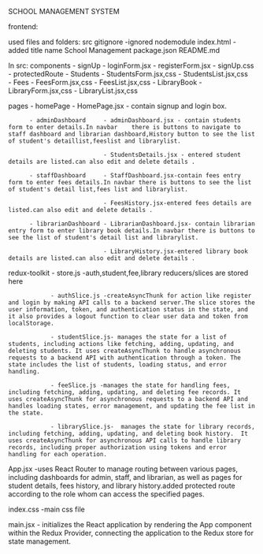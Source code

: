 SCHOOL MANAGEMENT SYSTEM

frontend: 

used files and folders:
src
gitignore -ignored nodemodule
index.html -added title name School Management
package.json
README.md

In src:
components - signUp      - loginForm.jsx
                         - registerForm.jsx
                         - signUp.css 
                         - protectedRoute
           - Students    - StudentsForm.jsx,css
                         - StudentsList.jsx,css        
           - Fees        - FeesForm.jsx,css
                         - FeesList.jsx,css
           - LibraryBook - LibraryForm.jsx,css
                         - LibraryList.jsx,css
                           
pages     - homePage           - HomePage.jsx - contain signup and login box.

          - adminDashboard     - adminDashboard.jsx - contain students form to enter details.In navbar    there is buttons to navigate to staff dashboard and librarian dashboard,History button to see the list of student's detaillist,feeslist and librarylist.

                               - StudentsDetails.jsx - entered student details are listed.can also edit and delete details .

          - staffDashboard     - StaffDashboard.jsx-contain fees entry form to enter fees details.In navbar there is buttons to see the list of student's detail list,fees list and librarylist.

                               - FeesHistory.jsx-entered fees details are listed.can also edit and delete details .

          - librarianDashboard - LibrarianDashboard.jsx- contain librarian entry form to enter library book details.In navbar there is buttons to see the list of student's detail list and librarylist. 

                               - LibraryHistory.jsx-entered library book details are listed.can also edit and delete details .

redux-toolkit   - store.js  -auth,student,fee,library reducers/slices are stored here

                - authSlice.js -createAsyncThunk for action like register and login by making API calls to a backend server.The slice stores the user information, token, and authentication status in the state, and it also provides a logout function to clear user data and token from localStorage.

                - studentSlice.js- manages the state for a list of students, including actions like fetching, adding, updating, and deleting students. It uses createAsyncThunk to handle asynchronous requests to a backend API with authentication through a token. The state includes the list of students, loading status, and error handling.

                - feeSlice.js -manages the state for handling fees, including fetching, adding, updating, and deleting fee records. It uses createAsyncThunk for asynchronous requests to a backend API and handles loading states, error management, and updating the fee list in the state.

                - librarySlice.js-  manages the state for library records, including fetching, adding, updating, and deleting book history.  It uses createAsyncThunk for asynchronous API calls to handle library records, including proper authorization using tokens and error handling for each operation.

App.jsx       -uses React Router to manage routing between various pages, including dashboards for admin, staff, and librarian, as well as pages for student details, fees history, and library history.added protected route according to the role whom can access the specified pages.

index.css -main css file

main.jsx   - initializes the React application by rendering the App component within the Redux Provider, connecting the application to the Redux store for state management.